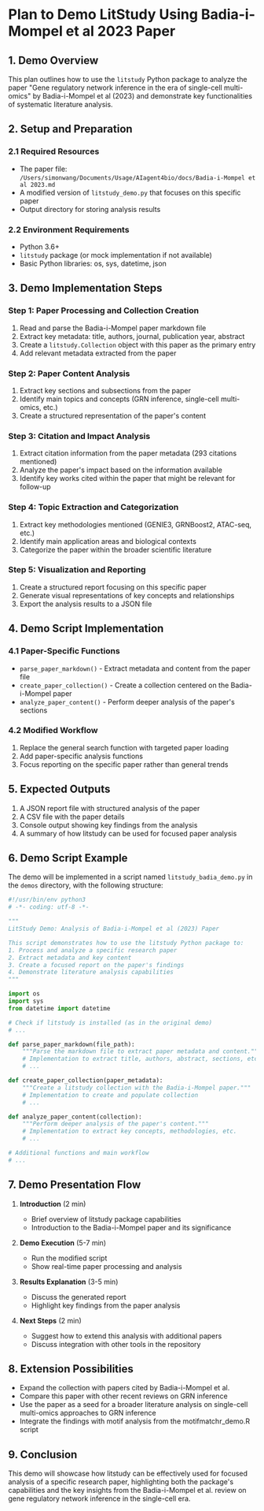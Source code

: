 # Plan to Demo LitStudy Using Badia-i-Mompel et al 2023 Paper

## 1. Demo Overview

This plan outlines how to use the `litstudy` Python package to analyze the paper "Gene regulatory network inference in the era of single-cell multi-omics" by Badia-i-Mompel et al (2023) and demonstrate key functionalities of systematic literature analysis.

## 2. Setup and Preparation

### 2.1 Required Resources
- The paper file: `/Users/simonwang/Documents/Usage/AIagent4bio/docs/Badia-i-Mompel et al 2023.md`
- A modified version of `litstudy_demo.py` that focuses on this specific paper
- Output directory for storing analysis results

### 2.2 Environment Requirements
- Python 3.6+
- `litstudy` package (or mock implementation if not available)
- Basic Python libraries: os, sys, datetime, json

## 3. Demo Implementation Steps

### Step 1: Paper Processing and Collection Creation
1. Read and parse the Badia-i-Mompel paper markdown file
2. Extract key metadata: title, authors, journal, publication year, abstract
3. Create a `litstudy.Collection` object with this paper as the primary entry
4. Add relevant metadata extracted from the paper

### Step 2: Paper Content Analysis
1. Extract key sections and subsections from the paper
2. Identify main topics and concepts (GRN inference, single-cell multi-omics, etc.)
3. Create a structured representation of the paper's content

### Step 3: Citation and Impact Analysis
1. Extract citation information from the paper metadata (293 citations mentioned)
2. Analyze the paper's impact based on the information available
3. Identify key works cited within the paper that might be relevant for follow-up

### Step 4: Topic Extraction and Categorization
1. Extract key methodologies mentioned (GENIE3, GRNBoost2, ATAC-seq, etc.)
2. Identify main application areas and biological contexts
3. Categorize the paper within the broader scientific literature

### Step 5: Visualization and Reporting
1. Create a structured report focusing on this specific paper
2. Generate visual representations of key concepts and relationships
3. Export the analysis results to a JSON file

## 4. Demo Script Implementation

### 4.1 Paper-Specific Functions
- `parse_paper_markdown()` - Extract metadata and content from the paper file
- `create_paper_collection()` - Create a collection centered on the Badia-i-Mompel paper
- `analyze_paper_content()` - Perform deeper analysis of the paper's sections

### 4.2 Modified Workflow
1. Replace the general search function with targeted paper loading
2. Add paper-specific analysis functions
3. Focus reporting on the specific paper rather than general trends

## 5. Expected Outputs

1. A JSON report file with structured analysis of the paper
2. A CSV file with the paper details
3. Console output showing key findings from the analysis
4. A summary of how litstudy can be used for focused paper analysis

## 6. Demo Script Example

The demo will be implemented in a script named `litstudy_badia_demo.py` in the `demos` directory, with the following structure:

```python
#!/usr/bin/env python3
# -*- coding: utf-8 -*-

"""
LitStudy Demo: Analysis of Badia-i-Mompel et al (2023) Paper

This script demonstrates how to use the litstudy Python package to:
1. Process and analyze a specific research paper
2. Extract metadata and key content
3. Create a focused report on the paper's findings
4. Demonstrate literature analysis capabilities
"""

import os
import sys
from datetime import datetime

# Check if litstudy is installed (as in the original demo)
# ...

def parse_paper_markdown(file_path):
    """Parse the markdown file to extract paper metadata and content."""
    # Implementation to extract title, authors, abstract, sections, etc.
    # ...

def create_paper_collection(paper_metadata):
    """Create a litstudy collection with the Badia-i-Mompel paper."""
    # Implementation to create and populate collection
    # ...

def analyze_paper_content(collection):
    """Perform deeper analysis of the paper's content."""
    # Implementation to extract key concepts, methodologies, etc.
    # ...

# Additional functions and main workflow
# ...
```

## 7. Demo Presentation Flow

1. **Introduction** (2 min)
   - Brief overview of litstudy package capabilities
   - Introduction to the Badia-i-Mompel paper and its significance

2. **Demo Execution** (5-7 min)
   - Run the modified script
   - Show real-time paper processing and analysis

3. **Results Explanation** (3-5 min)
   - Discuss the generated report
   - Highlight key findings from the paper analysis

4. **Next Steps** (2 min)
   - Suggest how to extend this analysis with additional papers
   - Discuss integration with other tools in the repository

## 8. Extension Possibilities

- Expand the collection with papers cited by Badia-i-Mompel et al.
- Compare this paper with other recent reviews on GRN inference
- Use the paper as a seed for a broader literature analysis on single-cell multi-omics approaches to GRN inference
- Integrate the findings with motif analysis from the motifmatchr_demo.R script

## 9. Conclusion

This demo will showcase how litstudy can be effectively used for focused analysis of a specific research paper, highlighting both the package's capabilities and the key insights from the Badia-i-Mompel et al. review on gene regulatory network inference in the single-cell era.